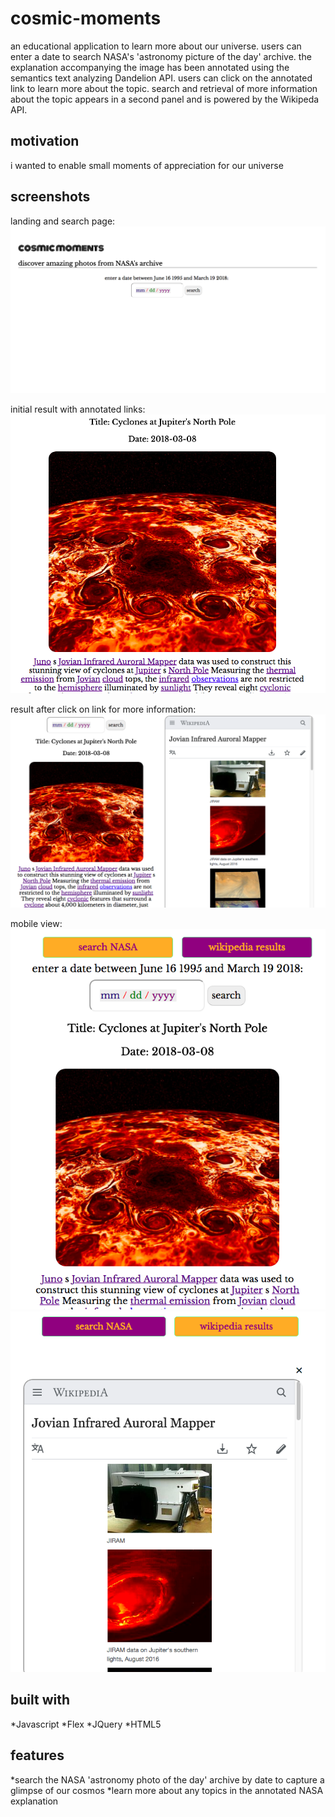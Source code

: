 # cosmic-moments
an educational application to learn more about our universe. users can enter a date to search NASA's 'astronomy picture of the day' archive. the explanation accompanying the image has been annotated using the semantics text analyzing Dandelion API. users can click on the annotated link to learn more about the topic. search and retrieval of more information about the topic appears in a second panel and is powered by the Wikipeda API. 

## motivation
i wanted to enable small moments of appreciation for our universe

## screenshots
landing and search page:
![landing page](images/cosmic-moments_1.png)

initial result with annotated links:
![search](images/cosmic-moments_2.png)

result after click on link for more information:
![annotated text search](images/cosmic-moments_3.png)

mobile view:
![search nasa](images/mobile_view-1.png)
![wikipedia results](images/mobile_view-2.png)

## built with
*Javascript
*Flex
*JQuery
*HTML5

## features
*search the NASA 'astronomy photo of the day' archive by date to capture a glimpse of our cosmos
*learn more about any topics in the annotated NASA explanation 
